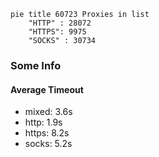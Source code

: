 
```mermaid
pie title 60723 Proxies in list
    "HTTP" : 28072
    "HTTPS": 9975
    "SOCKS" : 30734
```

### Some Info
#### Average Timeout

- mixed: 3.6s
- http: 1.9s
- https: 8.2s
- socks: 5.2s